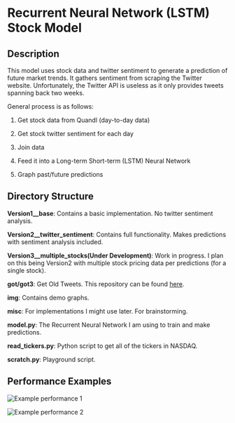 # Recurrent Neural Network (LSTM) Stock Model

## Description

This model uses stock data and twitter sentiment to generate a prediction of future market trends. It gathers sentiment from scraping the Twitter website. Unfortunately, the Twitter API is useless as it only provides tweets spanning back two weeks.

General process is as follows:

1. Get stock data from Quandl (day-to-day data)

2. Get stock twitter sentiment for each day

3. Join data

4. Feed it into a Long-term Short-term (LSTM) Neural Network

5. Graph past/future predictions

## Directory Structure

**Version1__base**: Contains a basic implementation. No twitter sentiment analysis.

**Version2__twitter_sentiment**: Contains full functionality. Makes predictions with sentiment analysis included.

**Version3__multiple_stocks(Under Development)**: Work in progress. I plan on this being Version2 with multiple stock pricing data per predictions (for a single stock).

**got/got3**: Get Old Tweets. This repository can be found [here](https://github.com/Jefferson-Henrique/GetOldTweets-python).

**img**: Contains demo graphs.

**misc**: For implementations I might use later. For brainstorming.

**model.py**: The Recurrent Neural Network I am using to train and make predictions.

**read_tickers.py**: Python script to get all of the tickers in NASDAQ.

**scratch.py**: Playground script.

## Performance Examples

![Example performance 1](https://github.com/als5ev/RNN_LSTM_Stock_Model/blob/master/img/demo1.png?raw=true "Example 1")

![Example performance 2](https://github.com/als5ev/RNN_LSTM_Stock_Model/blob/master/img/demo2.png?raw=true "Example 2")

